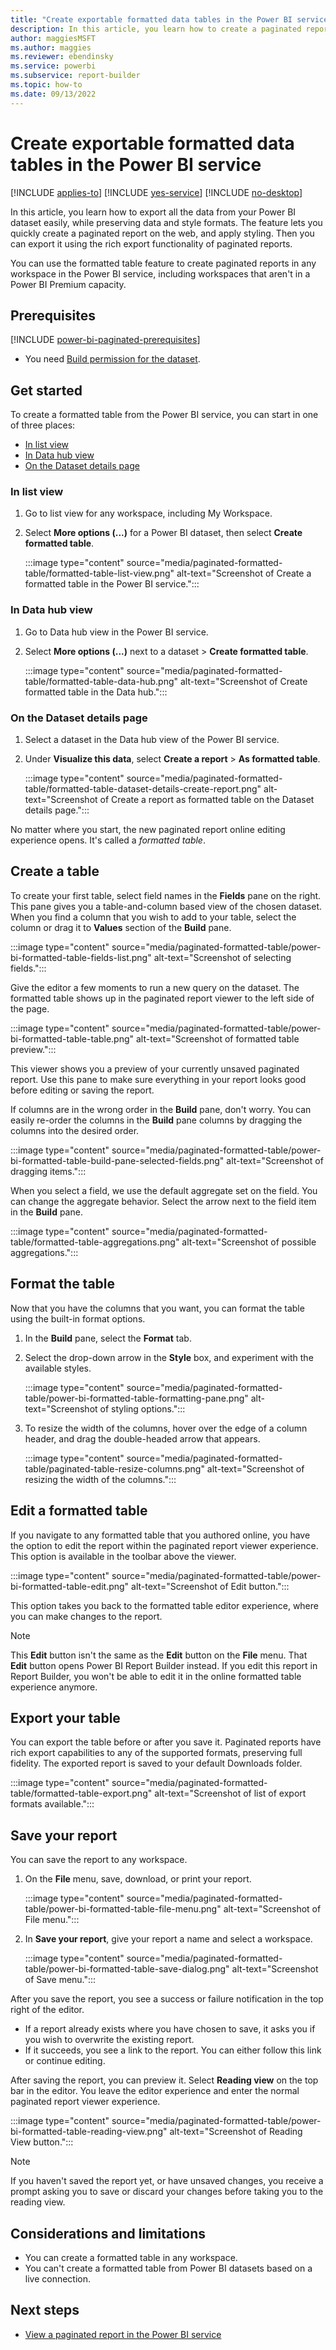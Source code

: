 ```yaml
---
title: "Create exportable formatted data tables in the Power BI service"
description: In this article, you learn how to create a paginated report using the interactive formatted table editor in the Power BI service.
author: maggiesMSFT
ms.author: maggies
ms.reviewer: ebendinsky
ms.service: powerbi
ms.subservice: report-builder
ms.topic: how-to
ms.date: 09/13/2022
---
```


# Create exportable formatted data tables in the Power BI service

[!INCLUDE [applies-to](../includes/applies-to.md)] [!INCLUDE [yes-service](../includes/yes-service.md)] [!INCLUDE [no-desktop](../includes/no-desktop.md)]

In this article, you learn how to export all the data from your Power BI dataset easily, while preserving data and style formats. The feature lets you quickly create a paginated report on the web, and apply styling. Then you can export it using the rich export functionality of paginated reports.

You can use the formatted table feature to create paginated reports in any workspace in the Power BI service, including workspaces that aren't in a Power BI Premium capacity.

## Prerequisites

[!INCLUDE [power-bi-paginated-prerequisites](../includes/power-bi-paginated-prerequisites.md)]
- You need [Build permission for the dataset](../connect-data/service-datasets-build-permissions.md).

## Get started

To create a formatted table from the Power BI service, you can start in one of three places:

- [In list view](#in-list-view)
- [In Data hub view](#in-data-hub-view)
- [On the Dataset details page](#on-the-dataset-details-page)

### In list view

1. Go to list view for any workspace, including My Workspace.
1. Select **More options (...)** for a Power BI dataset, then select **Create formatted table**. 

    :::image type="content" source="media/paginated-formatted-table/formatted-table-list-view.png" alt-text="Screenshot of Create a formatted table in the Power BI service.":::

### In Data hub view

1. Go to Data hub view in the Power BI service.

1. Select **More options (...)** next to a dataset > **Create formatted table**.

    :::image type="content" source="media/paginated-formatted-table/formatted-table-data-hub.png" alt-text="Screenshot of Create formatted table in the Data hub.":::

### On the Dataset details page

1. Select a dataset in the Data hub view of the Power BI service.

1. Under **Visualize this data**, select **Create a report** > **As formatted table**.

    :::image type="content" source="media/paginated-formatted-table/formatted-table-dataset-details-create-report.png" alt-text="Screenshot of Create a report as formatted table on the Dataset details page.":::

No matter where you start, the new paginated report online editing experience opens. It's called a *formatted table*.

## Create a table

To create your first table, select field names in the **Fields** pane on the right.  This pane gives you a table-and-column based view of the chosen dataset.  When you find a column that you wish to add to your table, select the column or drag it to **Values** section of the **Build** pane.

:::image type="content" source="media/paginated-formatted-table/power-bi-formatted-table-fields-list.png" alt-text="Screenshot of selecting fields.":::

Give the editor a few moments to run a new query on the dataset. The formatted table shows up in the paginated report viewer to the left side of the page.

:::image type="content" source="media/paginated-formatted-table/power-bi-formatted-table-table.png" alt-text="Screenshot of formatted table preview.":::

This viewer shows you a preview of your currently unsaved paginated report. Use this pane to make sure everything in your report looks good before editing or saving the report.

If columns are in the wrong order in the **Build** pane, don't worry.  You can easily re-order the columns in the **Build** pane columns by dragging the columns into the desired order.

:::image type="content" source="media/paginated-formatted-table/power-bi-formatted-table-build-pane-selected-fields.png" alt-text="Screenshot of dragging items.":::

When you select a field, we use the default aggregate set on the field. You can change the aggregate behavior. Select the arrow next to the field item in the **Build** pane.

:::image type="content" source="media/paginated-formatted-table/formatted-table-aggregations.png" alt-text="Screenshot of possible aggregations.":::

## Format the table

Now that you have the columns that you want, you can format the table using the built-in format options.

1. In the **Build** pane, select the **Format** tab.
1. Select the drop-down arrow in the **Style** box, and experiment with the available styles.

    :::image type="content" source="media/paginated-formatted-table/power-bi-formatted-table-formatting-pane.png" alt-text="Screenshot of styling options.":::

1. To resize the width of the columns, hover over the edge of a column header, and drag the double-headed arrow that appears.

    :::image type="content" source="media/paginated-formatted-table/paginated-table-resize-columns.png" alt-text="Screenshot of resizing the width of the columns.":::

## Edit a formatted table

If you navigate to any formatted table that you authored online, you have the option to edit the report within the paginated report viewer experience. This option is available in the toolbar above the viewer.

:::image type="content" source="media/paginated-formatted-table/power-bi-formatted-table-edit.png" alt-text="Screenshot of Edit button.":::

This option takes you back to the formatted table editor experience, where you can make changes to the report.  

> [!NOTE]
> This **Edit** button isn't the same as the **Edit** button on the **File** menu.  That **Edit** button opens Power BI Report Builder instead. If you edit this report in Report Builder, you won't be able to edit it in the online formatted table experience anymore.

## Export your table

You can export the table before or after you save it. Paginated reports have rich export capabilities to any of the supported formats, preserving full fidelity. The exported report is saved to your default Downloads folder.

:::image type="content" source="media/paginated-formatted-table/formatted-table-export.png" alt-text="Screenshot of list of export formats available.":::

## Save your report

You can save the report to any workspace.

1. On the **File** menu, save, download, or print your report.

    :::image type="content" source="media/paginated-formatted-table/power-bi-formatted-table-file-menu.png" alt-text="Screenshot of File menu.":::

1. In **Save your report**, give your report a name and select a workspace.

    :::image type="content" source="media/paginated-formatted-table/power-bi-formatted-table-save-dialog.png" alt-text="Screenshot of Save menu.":::

After you save the report, you see a success or failure notification in the top right of the editor.

- If a report already exists where you have chosen to save, it asks you if you wish to overwrite the existing report.  
- If it succeeds, you see a link to the report. You can either follow this link or continue editing.  

After saving the report, you can preview it. Select **Reading view** on the top bar in the editor. You leave the editor experience and enter the normal paginated report viewer experience.

:::image type="content" source="media/paginated-formatted-table/power-bi-formatted-table-reading-view.png" alt-text="Screenshot of Reading View button.":::

> [!NOTE]
> If you haven't saved the report yet, or have unsaved changes, you receive a prompt asking you to save or discard your changes before taking you to the reading view.

## Considerations and limitations

- You can create a formatted table in any workspace.
- You can't create a formatted table from Power BI datasets based on a live connection.

## Next steps

- [View a paginated report in the Power BI service](../consumer/paginated-reports-view-power-bi-service.md)
